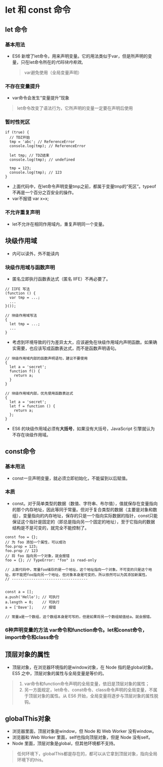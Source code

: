 # let 和 const 命令

## let 命令

### 基本用法
- ES6 新增了let命令，用来声明变量。它的用法类似于var，但是所声明的变量，只在let命令所在的*代码块内有效*。
    > var避免使用（全局变量声明）

### 不存在变量提升
- var命令会发生“变量提升”现象
> let命令改变了语法行为，它所声明的变量一定要在声明后使用

### 暂时性死区

```
if (true) {
  // TDZ开始
  tmp = 'abc'; // ReferenceError
  console.log(tmp); // ReferenceError

  let tmp; // TDZ结束
  console.log(tmp); // undefined

  tmp = 123;
  console.log(tmp); // 123
}
```
- 上面代码中，在let命令声明变量tmp之前，都属于变量tmp的“死区”。typeof不再是一个百分之百安全的操作。
- var不报错 var x=x;


### 不允许重复声明
- let不允许在相同作用域内，重复声明同一个变量。

## 块级作用域

- 内可以读外，外不能读内


### 块级作用域与函数声明
- 匿名立即执行函数表达式（匿名 IIFE）不再必要了。
```
// IIFE 写法
(function () {
  var tmp = ...;
  ...
}());

// 块级作用域写法
{
  let tmp = ...;
  ...
}
```

- 考虑到环境导致的行为差异太大，应该避免在块级作用域内声明函数。如果确实需要，也应该写成函数表达式，而不是函数声明语句。
```
// 块级作用域内部的函数声明语句，建议不要使用
{
  let a = 'secret';
  function f() {
    return a;
  }
}

// 块级作用域内部，优先使用函数表达式
{
  let a = 'secret';
  let f = function () {
    return a;
  };
}
```

- ES6 的块级作用域必须有**大括号**，如果没有大括号，JavaScript 引擎就认为不存在块级作用域。



## const命令


### 基本用法
- const一旦声明变量，就必须立即初始化，不能留到以后赋值。

### 本质
- const。对于简单类型的数据（数值、字符串、布尔值），值就保存在变量指向的那个内存地址，因此等同于常量。但对于复合类型的数据（主要是对象和数组），变量指向的内存地址，保存的只是一个指向实际数据的指针，const只能保证这个指针是固定的（即总是指向另一个固定的地址），至于它指向的数据结构是不是可变的，就完全不能控制了。
```
const foo = {};
// 为 foo 添加一个属性，可以成功
foo.prop = 123;
foo.prop // 123
// 将 foo 指向另一个对象，就会报错
foo = {}; // TypeError: "foo" is read-only

// 上面代码中，常量foo储存的是一个地址，这个地址指向一个对象。不可变的只是这个地址，即不能把foo指向另一个地址，但对象本身是可变的，所以依然可以为其添加新属性。
// -----------------------------------


const a = [];
a.push('Hello'); // 可执行
a.length = 0;    // 可执行
a = ['Dave'];    // 报错

// 常量a是一个数组，这个数组本身是可写的，但是如果将另一个数组赋值给a，就会报错。
```

### 6种声明变量的方法 var命令和function命令。let和const命令，import命令和class命令

## 顶层对象的属性

- 顶层对象，在浏览器环境指的是window对象，在 Node 指的是global对象。ES5 之中，顶层对象的属性与全局变量是等价的。
> 1. var命令和function命令声明的全局变量，依旧是顶层对象的属性；
> 2. 另一方面规定，let命令、const命令、class命令声明的全局变量，不属于顶层对象的属性。从 ES6 开始，全局变量将逐步与顶层对象的属性脱钩。


## globalThis对象

- 浏览器里面，顶层对象是window，但 Node 和 Web Worker 没有window。
- 浏览器和 Web Worker 里面，self也指向顶层对象，但是 Node 没有self。
- Node 里面，顶层对象是global，但其他环境都不支持。

> 任何环境下，globalThis都是存在的，都可以从它拿到顶层对象，指向全局环境下的this。